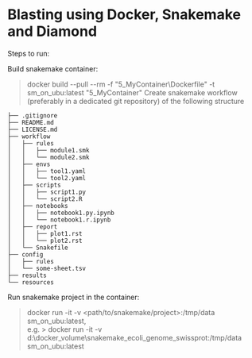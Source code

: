 # Blasting using Docker, Snakemake and Diamond

Steps to run:

Build snakemake container: 
> docker build --pull --rm -f "5_MyContainer\Dockerfile" -t sm_on_ubu:latest "5_MyContainer"
Create snakemake workflow (preferably in a dedicated git repository) of the following structure

    ├── .gitignore
    ├── README.md
    ├── LICENSE.md
    ├── workflow
    │   ├── rules
    │   │   ├── module1.smk
    │   │   └── module2.smk
    │   ├── envs
    │   │   ├── tool1.yaml
    │   │   └── tool2.yaml
    │   ├── scripts
    │   │   ├── script1.py
    │   │   └── script2.R
    │   ├── notebooks
    │   │   ├── notebook1.py.ipynb
    │   │   └── notebook1.r.ipynb
    │   ├── report
    │   │   ├── plot1.rst
    │   │   └── plot2.rst
    │   └── Snakefile
    ├── config
    │   ├── rules
    │   └── some-sheet.tsv
    ├── results
    └── resources

Run snakemake project in the container: 
> docker run -it -v <path/to/snakemake/project>:/tmp/data sm_on_ubu:latest,\
e.g. > docker run -it -v d:\docker_volume\snakemake_ecoli_genome_swissprot:/tmp/data sm_on_ubu:latest